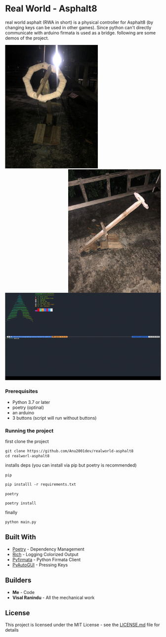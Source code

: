 # Real World - Asphalt8

real world asphalt (RWA in short) is a physical controller for Asphalt8 (by changing keys can be used in other games). Since python can't directly communicate with arduino firmata is used as a bridge. following are some demos of the project.

<img src="./demos/front.jpeg" alt="front" width="300">
<img src="./demos/side.jpeg" alt="side" width="300" style="float: right">
<br><br>
<img src="./demos/output.gif">

### Prerequisites

- Python 3.7 or later
- poetry (optinal)
- an arduino
- 3 buttons (script will run without buttons)

### Running the project

first clone the project

```
git clone https://github.com/Anu2001dev/realworld-asphalt8
cd realworl-asphalt8
```

installs deps (you can install via pip but poetry is recommended)

`pip`

```
pip installl -r requirements.txt
```

`poetry`

```
poetry install
```

finally

```
python main.py
```

## Built With

- [Poetry](https://python-poetry.org/) - Dependency Management
- [Rich](https://github.com/willmcgugan/rich) - Logging Colorized Output
- [Pyfirmata](https://github.com/tino/pyFirmata) - Python Firmata Client
- [PyAutoGUI](https://github.com/asweigart/pyautogui) - Pressing Keys

## Builders

- **Me** - Code
- **Visal Ranindu** - All the mechanical work

## License

This project is licensed under the MIT License - see the [LICENSE.md](LICENSE.md) file for details
